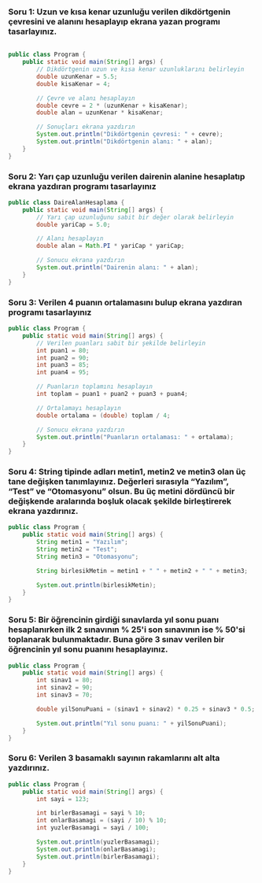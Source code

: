 ### Soru 1: Uzun ve kısa kenar uzunluğu verilen dikdörtgenin çevresini ve alanını hesaplayıp ekrana yazan programı tasarlayınız.





```java

public class Program {
    public static void main(String[] args) {
        // Dikdörtgenin uzun ve kısa kenar uzunluklarını belirleyin
        double uzunKenar = 5.5;
        double kisaKenar = 4;

        // Çevre ve alanı hesaplayın
        double cevre = 2 * (uzunKenar + kisaKenar);
        double alan = uzunKenar * kisaKenar;

        // Sonuçları ekrana yazdırın
        System.out.println("Dikdörtgenin çevresi: " + cevre);
        System.out.println("Dikdörtgenin alanı: " + alan);
    }
}
```


### Soru 2: Yarı çap uzunluğu verilen dairenin alanine hesaplatıp ekrana yazdıran programı tasarlayınız



```java
public class DaireAlanHesaplama {
    public static void main(String[] args) {
        // Yarı çap uzunluğunu sabit bir değer olarak belirleyin
        double yariCap = 5.0;

        // Alanı hesaplayın
        double alan = Math.PI * yariCap * yariCap;

        // Sonucu ekrana yazdırın
        System.out.println("Dairenin alanı: " + alan);
    }
}

```

### Soru 3: Verilen 4 puanın ortalamasını bulup ekrana yazdıran programı tasarlayınız



```java
public class Program {
    public static void main(String[] args) {
        // Verilen puanları sabit bir şekilde belirleyin
        int puan1 = 80;
        int puan2 = 90;
        int puan3 = 85;
        int puan4 = 95;

        // Puanların toplamını hesaplayın
        int toplam = puan1 + puan2 + puan3 + puan4;

        // Ortalamayı hesaplayın
        double ortalama = (double) toplam / 4;

        // Sonucu ekrana yazdırın
        System.out.println("Puanların ortalaması: " + ortalama);
    }
}

```

### Soru 4: String tipinde adları metin1, metin2 ve metin3 olan üç tane değişken tanımlayınız. Değerleri sırasıyla “Yazılım”, “Test”  ve “Otomasyonu” olsun. Bu üç metini dördüncü bir değişkende aralarında boşluk olacak şekilde birleştirerek ekrana yazdırınız.





```java
public class Program {
    public static void main(String[] args) {
        String metin1 = "Yazılım";
        String metin2 = "Test";
        String metin3 = "Otomasyonu";

        String birlesikMetin = metin1 + " " + metin2 + " " + metin3;

        System.out.println(birlesikMetin);
    }
}

```

### Soru 5: Bir öğrencinin girdiği sınavlarda yıl sonu puanı hesaplanırken ilk 2 sınavının % 25'i son sınavının ise % 50'si toplanarak bulunmaktadır. Buna göre 3 sınav verilen bir öğrencinin yıl sonu puanını hesaplayınız.





```java
public class Program {
    public static void main(String[] args) {
        int sinav1 = 80;
        int sinav2 = 90;
        int sinav3 = 70;

        double yilSonuPuani = (sinav1 + sinav2) * 0.25 + sinav3 * 0.5;

        System.out.println("Yıl sonu puanı: " + yilSonuPuani);
    }
}

```

### Soru 6: Verilen 3 basamaklı sayının rakamlarını alt alta yazdırınız.





```java
public class Program {
    public static void main(String[] args) {
        int sayi = 123;

        int birlerBasamagi = sayi % 10;
        int onlarBasamagi = (sayi / 10) % 10;
        int yuzlerBasamagi = sayi / 100;

        System.out.println(yuzlerBasamagi);
        System.out.println(onlarBasamagi);
        System.out.println(birlerBasamagi);
    }
}

```


